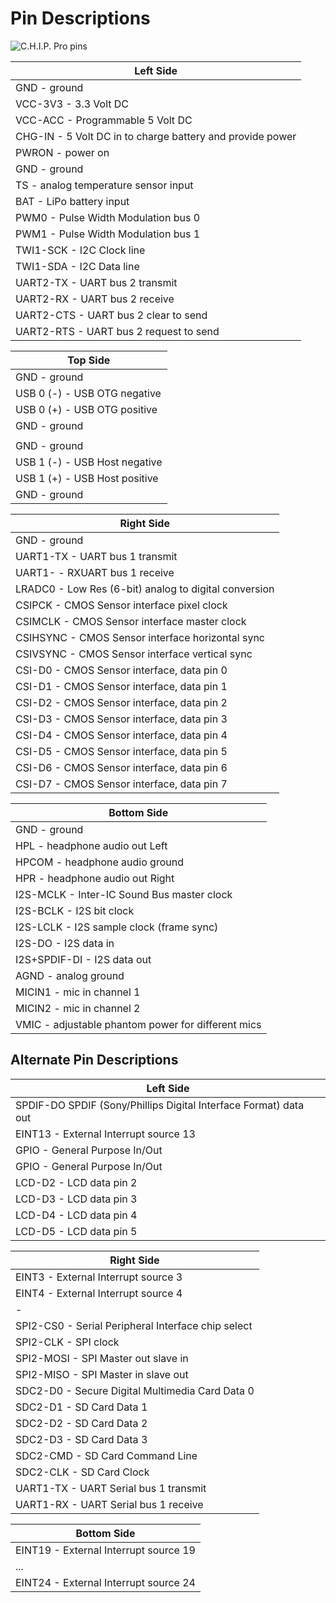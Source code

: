 # Pin Descriptions

![C.H.I.P. Pro pins](images/CHIP-Pro-pins.jpg)

| Left Side |
| -------------- |
| GND - ground |
| VCC-3V3 - 3.3 Volt DC |
| VCC-ACC - Programmable 5 Volt DC |
| CHG-IN - 5 Volt DC in to charge battery and provide power |
| PWRON - power on |
| GND - ground |
| TS - analog temperature sensor input |
| BAT - LiPo battery input |
| PWM0 - Pulse Width Modulation bus 0 |
| PWM1 - Pulse Width Modulation bus 1 |
| TWI1-SCK - I2C Clock line |
| TWI1-SDA - I2C Data line |
| UART2-TX - UART bus 2 transmit |
| UART2-RX - UART bus 2 receive |
| UART2-CTS - UART bus 2 clear to send |
| UART2-RTS - UART bus 2 request to send |

| Top Side |
| -------------- |
| GND - ground |
| USB 0 (-) - USB OTG negative |
| USB 0 (+) - USB OTG positive |
| GND - ground |
|  |
| GND - ground |
| USB 1 (-) - USB Host negative |
| USB 1 (+) - USB Host positive |
| GND - ground |

| Right Side |
| -------------- |
| GND - ground |
| UART1-TX - UART bus 1 transmit |
| UART1- - RXUART bus 1 receive |
| LRADC0 - Low Res (6-bit) analog to digital conversion |
| CSIPCK - CMOS Sensor interface pixel clock |
| CSIMCLK - CMOS Sensor interface master clock |
| CSIHSYNC - CMOS Sensor interface horizontal sync |
| CSIVSYNC - CMOS Sensor interface vertical sync |
| CSI-D0 - CMOS Sensor interface, data pin 0 |
| CSI-D1 - CMOS Sensor interface, data pin 1 |
| CSI-D2 - CMOS Sensor interface, data pin 2 |
| CSI-D3 - CMOS Sensor interface, data pin 3 |
| CSI-D4 - CMOS Sensor interface, data pin 4 |
| CSI-D5 - CMOS Sensor interface, data pin 5 |
| CSI-D6 - CMOS Sensor interface, data pin 6 |
| CSI-D7 - CMOS Sensor interface, data pin 7 |

| Bottom Side |
| -------------- |
| GND - ground |
| HPL - headphone audio out Left |
| HPCOM - headphone audio ground |
| HPR - headphone audio out Right |
| I2S-MCLK - Inter-IC Sound Bus master clock |
| I2S-BCLK - I2S bit clock |
| I2S-LCLK - I2S sample clock (frame sync) |
| I2S-DO - I2S data in |
| I2S+SPDIF-DI - I2S data out |
| AGND - analog ground |
| MICIN1 - mic in channel 1 |
| MICIN2 - mic in channel 2 |
| VMIC - adjustable phantom power for different mics |

## Alternate Pin Descriptions

| Left Side |
| -------------- |
| SPDIF-DO SPDIF (Sony/Phillips Digital Interface Format) data out |
| EINT13 - External Interrupt source 13 |
| GPIO - General Purpose In/Out |
| GPIO - General Purpose In/Out |
| LCD-D2 - LCD data pin 2 |
| LCD-D3 - LCD data pin 3 |
| LCD-D4 - LCD data pin 4 |
| LCD-D5 - LCD data pin 5 |

| Right Side |
| -------------- |
| EINT3 - External Interrupt source 3 |
| EINT4 - External Interrupt source 4 |
| - |
| SPI2-CS0 - Serial Peripheral Interface chip select |
| SPI2-CLK - SPI clock |
| SPI2-MOSI - SPI Master out slave in |
| SPI2-MISO - SPI Master in slave out |
| SDC2-D0 - Secure Digital Multimedia Card Data 0 |
| SDC2-D1 - SD Card Data 1 |
| SDC2-D2 - SD Card Data 2 |
| SDC2-D3 - SD Card Data 3 |
| SDC2-CMD - SD Card Command Line |
| SDC2-CLK - SD Card Clock |
| UART1-TX - UART Serial bus 1 transmit |
| UART1-RX - UART Serial bus 1 receive |

| Bottom Side |
| -------------- |
| EINT19 - External Interrupt source 19 |
| ... |
| EINT24 - External Interrupt source 24 |
